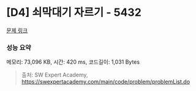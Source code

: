 # [D4] 쇠막대기 자르기 - 5432 

[문제 링크](https://swexpertacademy.com/main/code/problem/problemDetail.do?contestProbId=AWVl47b6DGMDFAXm) 

### 성능 요약

메모리: 73,096 KB, 시간: 420 ms, 코드길이: 1,031 Bytes



> 출처: SW Expert Academy, https://swexpertacademy.com/main/code/problem/problemList.do